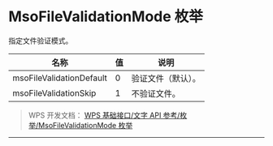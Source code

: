 # MsoFileValidationMode 枚举

指定文件验证模式。

| 名称                     | 值  | 说明               |
|--------------------------|-----|--------------------|
| msoFileValidationDefault | 0   | 验证文件（默认）。 |
| msoFileValidationSkip    | 1   | 不验证文件。       |

> WPS 开发文档： [WPS 基础接口/文字 API 参考/枚举/MsoFileValidationMode 枚举](https://qn.cache.wpscdn.cn/encs/doc/office_v19/topics/WPS%20%E5%9F%BA%E7%A1%80%E6%8E%A5%E5%8F%A3/%E6%96%87%E5%AD%97%20API%20%E5%8F%82%E8%80%83/%E6%9E%9A%E4%B8%BE/MsoFileValidationMode%20%E6%9E%9A%E4%B8%BE.html)

------------------------------------------------------------------------
